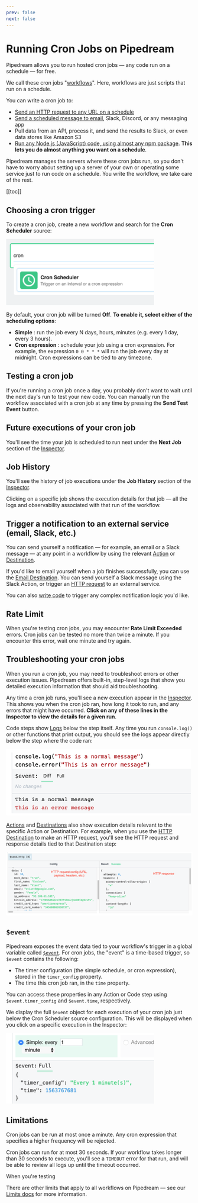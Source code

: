 ```yaml
---
prev: false
next: false
---
```


# Running Cron Jobs on Pipedream

Pipedream allows you to run hosted cron jobs — any code run on a schedule — for free.

We call these cron jobs "[workflows](/what-is-pipedream/#what-are-workflows)". Here, workflows are just scripts that run on a schedule.

You can write a cron job to:

- [Send an HTTP request to any URL on a schedule](https://pipedream.com/@dylburger/send-an-http-post-request-on-a-schedule-p_KwCYBx/readme)
- [Send a scheduled message to email](https://pipedream.com/@dylburger/541cd2a9ef220f04fefa8f2d440c38d2-p_q6CMjp/readme), Slack, Discord, or any messaging app
- Pull data from an API, process it, and send the results to Slack, or even data stores like Amazon S3
- [Run any Node.js (JavaScript) code, using almost any npm package](https://pipedream.com/@dylburger/email-the-top-story-from-hacker-news-every-day-p_JZC28O/readme). **This lets you do almost anything you want on a schedule**.

Pipedream manages the servers where these cron jobs run, so you don't have to worry about setting up a server of your own or operating some service just to run code on a schedule. You write the workflow, we take care of the rest.

[[toc]]

## Choosing a cron trigger

To create a cron job, create a new workflow and search for the **Cron Scheduler** source:

<div>
<img alt="Cron Scheduler source" width="400" src="./images/cron-scheduler-source.png">
</div>

By default, your cron job will be turned **Off**. **To enable it, select either of the scheduling options**:

- **Simple** : run the job every N days, hours, minutes (e.g. every 1 day, every 3 hours).
- **Cron expression** : schedule your job using a cron expression. For example, the expression `0 0 * * *` will run the job every day at midnight. Cron expressions can be tied to any timezone.

## Testing a cron job

If you're running a cron job once a day, you probably don't want to wait until the next day's run to test your new code. You can manually run the workflow associated with a cron job at any time by pressing the **Send Test Event** button.

## Future executions of your cron job

You'll see the time your job is scheduled to run next under the **Next Job** section of the [Inspector](/notebook/inspector).

## Job History

You'll see the history of job executions under the **Job History** section of the [Inspector](/notebook/inspector).

Clicking on a specific job shows the execution details for that job — all the logs and observability associated with that run of the workflow.

## Trigger a notification to an external service (email, Slack, etc.)

You can send yourself a notification — for example, an email or a Slack message — at any point in a workflow by using the relevant [Action](/notebook/actions/) or [Destination](/notebook/destinations/).

If you'd like to email yourself when a job finishes successfully, you can use the [Email Destination](/notebook/destinations/email/). You can send yourself a Slack message using the Slack Action, or trigger an [HTTP request](/notebook/destinations/http/) to an external service.

You can also [write code](/notebook/code/) to trigger any complex notification logic you'd like.

## Rate Limit

When you're testing cron jobs, you may encounter **Rate Limit Exceeded** errors. Cron jobs can be tested no more than twice a minute. If you encounter this error, wait one minute and try again.

## Troubleshooting your cron jobs

When you run a cron job, you may need to troubleshoot errors or other execution issues. Pipedream offers built-in, step-level logs that show you detailed execution information that should aid troubleshooting.

Any time a cron job runs, you'll see a new execution appear in the [Inspector](/notebook/inspector/). This shows you when the cron job ran, how long it took to run, and any errors that might have occurred. **Click on any of these lines in the Inspector to view the details for a given run**.

Code steps show [Logs](/notebook/code/#logs) below the step itself. Any time you run `console.log()` or other functions that print output, you should see the logs appear directly below the step where the code ran:

<div>
<img alt="console.log and error messages" width="500" src="../notebook/code/images/console-log-error.png">
</div>

[Actions](/notebook/actions/) and [Destinations](/notebook/destinations/) also show execution details relevant to the specific Action or Destination. For example, when you use the [HTTP Destination](/notebook/destinations/http/) to make an HTTP request, you'll see the HTTP request and response details tied to that Destination step:

<div>
<img alt="HTTP request and response" src="../notebook/destinations/http/images/http-request-response.png">
</div>

## `$event`

Pipedream exposes the event data tied to your workflow's trigger in a global variable called [`$event`](/notebook/dollar-event/). For cron jobs, the "event" is a time-based trigger, so `$event` contains the following:

- The timer configuration (the simple schedule, or cron expression), stored in the `timer_config` property.
- The time this cron job ran, in the `time` property.

You can access these properties in any Action or Code step using `$event.timer_config` and `$event.time`, respectively.

We display the full `$event` object for each execution of your cron job just below the Cron Scheduler source configuration. This will be displayed when you click on a specific execution in the Inspector:

<div>
<img alt="$event shape for cron jobs" width="400" src="./images/cron-dollar-event.png">
</div>

## Limitations

Cron jobs can be run at most once a minute. Any cron expression that specifies a higher frequency will be rejected.

Cron jobs can run for at most 30 seconds. If your workflow takes longer than 30 seconds to execute, you'll see a `TIMEOUT` error for that run, and will be able to review all logs up until the timeout occurred.

When you're testing

There are other limits that apply to all workflows on Pipedream — see our [Limits docs](/limits/#workflows) for more information.

<Footer />
